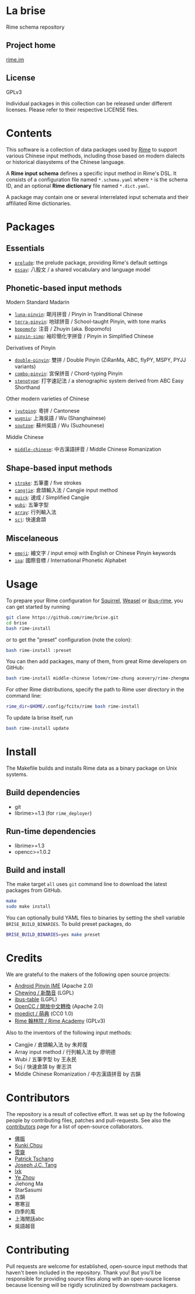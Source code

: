 <meta charset="UTF-8">

La brise
===
Rime schema repository

Project home
---
[rime.im](http://rime.im)

License
---
GPLv3

Individual packages in this collection can be released under different licenses.
Please refer to their respective LICENSE files.

Contents
===
This software is a collection of data packages used by [Rime](http://rime.im)
to support various Chinese input methods, including those based on modern
dialects or historical diasystems of the Chinese language.

A **Rime input schema** defines a specific input method in Rime's DSL.
It consists of a configuration file named `*.schema.yaml` where `*` is the
schema ID, and an optional **Rime dictionary** file named `*.dict.yaml`.

A package may contain one or several interrelated input schemata and their
affiliated Rime dictionaries.

Packages
===

Essentials
---

  - [`prelude`](https://github.com/rime/rime-prelude): the prelude package, providing Rime's default settings
  - [`essay`](https://github.com/rime/rime-essay): 八股文 / a shared vocabulary and language model

Phonetic-based input methods
---
Modern Standard Madarin

  - [`luna-pinyin`](https://github.com/rime/rime-luna-pinyin): 朙月拼音 / Pinyin in Tranditional Chinese
  - [`terra-pinyin`](https://github.com/rime/rime-terra-pinyin): 地球拼音 / School-taught Pinyin, with tone marks
  - [`bopomofo`](https://github.com/rime/rime-bopomofo): 注音 / Zhuyin (aka. Bopomofo)
  - [`pinyin-simp`](https://github.com/rime/rime-pinyin-simp): 袖珍簡化字拼音 / Pinyin in Simplified Chinese

Derivatives of Pinyin

  - [`double-pinyin`](https://github.com/rime/rime-double-pinyin): 雙拼 / Double Pinyin (ZiRanMa, ABC, flyPY, MSPY, PYJJ variants)
  - [`combo-pinyin`](https://github.com/rime/rime-combo-pinyin): 宮保拼音 / Chord-typing Pinyin
  - [`stenotype`](https://github.com/rime/rime-stenotype): 打字速記法 / a stenographic system derived from ABC Easy Shorthand

Other modern varieties of Chinese

  - [`jyutping`](https://github.com/rime/rime-jyutping): 粵拼 / Cantonese
  - [`wugniu`](https://github.com/rime/rime-wugniu): 上海吳語 / Wu (Shanghainese)
  - [`soutzoe`](https://github.com/rime/rime-soutzoe): 蘇州吳語 / Wu (Suzhounese)

Middle Chinese

  - [`middle-chinese`](https://github.com/rime/rime-middle-chinese): 中古漢語拼音 / Middle Chinese Romanization

Shape-based input methods
---

  - [`stroke`](https://github.com/rime/rime-stroke): 五筆畫 / five strokes
  - [`cangjie`](https://github.com/rime/rime-cangjie): 倉頡輸入法 / Cangjie input method
  - [`quick`](https://github.com/rime/rime-quick): 速成 / Simplified Cangjie
  - [`wubi`](https://github.com/rime/rime-wubi): 五筆字型
  - [`array`](https://github.com/rime/rime-array): 行列輸入法
  - [`scj`](https://github.com/rime/rime-scj): 快速倉頡

Miscelaneous
---

  - [`emoji`](https://github.com/rime/rime-emoji): 繪文字 / input emoji with English or Chinese Pinyin keywords
  - [`ipa`](https://github.com/rime/rime-ipa): 國際音標 / International Phonetic Alphabet

Usage
===

To prepare your Rime configuration for [Squirrel](https://github.com/rime/squirrel),
[Weasel](https://github.com/rime/weasel) or
[ibus-rime](https://github.com/rime/ibus-rime), you can get started by running

```sh
git clone https://github.com/rime/brise.git
cd brise
bash rime-install
```

or to get the "preset" configuration (note the colon):

```sh
bash rime-install :preset
```

You can then add packages, many of them, from great Rime developers on GitHub:

```sh
bash rime-install middle-chinese lotem/rime-zhung acevery/rime-zhengma
```

For other Rime distributions, specify the path to Rime user directory in the
command line:

```sh
rime_dir=$HOME/.config/fcitx/rime bash rime-install
```

To update la brise itself, run

```sh
bash rime-install update
```

Install
===

The Makefile builds and installs Rime data as a binary package on Unix systems.

Build dependencies
---

- git
- librime>=1.3 (for `rime_deployer`)

Run-time dependencies
---

  - librime>=1.3
  - opencc>=1.0.2

Build and install
---

The make target `all` uses `git` command line to download the latest packages
from GitHub.

```sh
make
sudo make install
```

You can optionally build YAML files to binaries by setting the shell variable
`BRISE_BUILD_BINARIES`. To build preset packages, do

```sh
BRISE_BUILD_BINARIES=yes make preset
```

Credits
===
We are grateful to the makers of the following open source projects:

  - [Android Pinyin IME](https://source.android.com/) (Apache 2.0)
  - [Chewing / 新酷音](http://chewing.im/) (LGPL)
  - [ibus-table](https://github.com/acevery/ibus-table) (LGPL)
  - [OpenCC / 開放中文轉換](https://github.com/BYVoid/OpenCC) (Apache 2.0)
  - [moedict / 萌典](https://www.moedict.tw) (CC0 1.0)
  - [Rime 翰林院 / Rime Academy](https://github.com/rime-aca) (GPLv3)

Also to the inventors of the following input methods:

  - Cangjie / 倉頡輸入法 by 朱邦復
  - Array input method / 行列輸入法 by 廖明德
  - Wubi / 五筆字型 by 王永民
  - Scj / 快速倉頡 by 麥志洪
  - Middle Chinese Romanization / 中古漢語拼音 by 古韻

Contributors
===
The repository is a result of collective effort. It was set up by the following
people by contributing files, patches and pull-requests. See also the
[contributors](https://github.com/rime/brise/graphs/contributors) page for a
list of open-source collaborators.

  - [佛振](https://github.com/lotem)
  - [Kunki Chou](https://github.com/kunki)
  - [雪齋](https://github.com/LEOYoon-Tsaw)
  - [Patrick Tschang](https://github.com/Patricivs)
  - [Joseph J.C. Tang](https://github.com/jinntrance)
  - [lxk](http://101reset.com)
  - [Ye Zhou](https://github.com/zhouye)
  - Jiehong Ma
  - StarSasumi
  - 古韻
  - 寒寒豆
  - 四季的風
  - 上海閒話abc
  - 吳語越音

Contributing
===
Pull requests are welcome for established, open-source input methods that
haven't been included in the repository. Thank you!
But you'll be responsible for providing source files along with an open-source
license because licensing will be rigidly scrutinized by downstream packagers.
